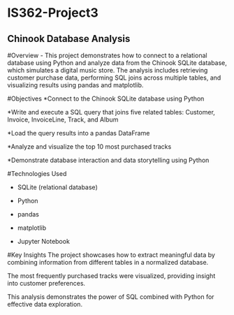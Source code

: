 # IS362-Project3

## Chinook Database Analysis

#Overview - This project demonstrates how to connect to a relational database using Python and analyze data from the Chinook SQLite database, which simulates a digital music store. The analysis includes retrieving customer purchase data, performing SQL joins across multiple tables, and visualizing results using pandas and matplotlib.

#Objectives
*Connect to the Chinook SQLite database using Python

*Write and execute a SQL query that joins five related tables: Customer, Invoice, InvoiceLine, Track, and Album

*Load the query results into a pandas DataFrame

*Analyze and visualize the top 10 most purchased tracks

*Demonstrate database interaction and data storytelling using Python

#Technologies Used
- SQLite (relational database)

- Python

- pandas

- matplotlib

- Jupyter Notebook

#Key Insights 
The project showcases how to extract meaningful data by combining information from different tables in a normalized database.

The most frequently purchased tracks were visualized, providing insight into customer preferences.

This analysis demonstrates the power of SQL combined with Python for effective data exploration.
